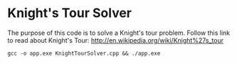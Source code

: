 # Knight's Tour Solver

The purpose of this code is to solve a Knight's tour problem.
Follow this link to read about Knight's Tour: http://en.wikipedia.org/wiki/Knight%27s_tour

```shell
gcc -o app.exe KnightTourSolver.cpp && ./app.exe
```

